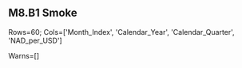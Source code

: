 ## M8.B1 Smoke

Rows=60; Cols=['Month_Index', 'Calendar_Year', 'Calendar_Quarter', 'NAD_per_USD']

Warns=[]
